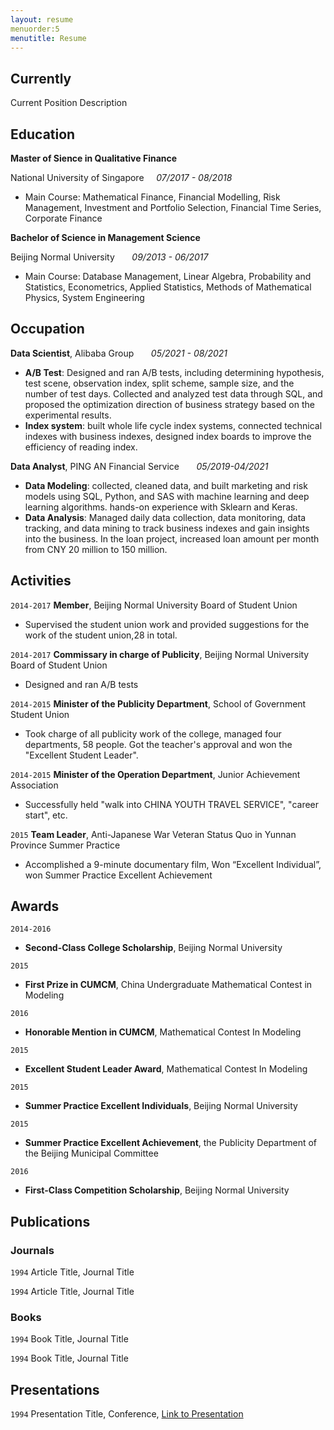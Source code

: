 ```yaml
---
layout: resume
menuorder:5
menutitle: Resume
---
```

## Currently

Current Position Description

## Education

__Master of Sience in Qualitative Finance__

National University of Singapore &nbsp; &nbsp; _07/2017 - 08/2018_ 

- Main Course: Mathematical Finance, Financial Modelling, Risk Management, Investment and Portfolio Selection, Financial Time Series, Corporate Finance

__Bachelor of Science in Management Science__

Beijing Normal University &nbsp; &nbsp; &nbsp; _09/2013 - 06/2017_ 

- Main Course: Database Management, Linear Algebra, Probability and Statistics, Econometrics, Applied Statistics, Methods of Mathematical Physics, System Engineering

## Occupation

__Data Scientist__, Alibaba Group        &nbsp; &nbsp; &nbsp; _05/2021 - 08/2021_ 

- __A/B Test__: Designed and ran A/B tests, including determining hypothesis, test scene, observation index, split scheme, sample size, and the number of test days. Collected and analyzed test data through SQL, and proposed the optimization direction of business strategy based on the experimental results.
- __Index system__: built whole life cycle index systems, connected technical indexes with business indexes, designed index boards to improve the efficiency of reading index.

__Data Analyst__, PING AN Financial Service      &nbsp; &nbsp; &nbsp; _05/2019-04/2021_ 

- __Data Modeling__: collected, cleaned data, and built marketing and risk models using SQL, Python, and SAS with machine learning and deep learning algorithms. hands-on experience with Sklearn and Keras.
- __Data Analysis__: Managed daily data collection, data monitoring, data tracking, and data mining to track business indexes and gain insights into the business. In the loan project, increased loan amount per month from CNY 20 million to 150 million.

## Activities

`2014-2017`
__Member__, Beijing Normal University Board of Student Union   

- Supervised the student union work and provided suggestions for the work of the student union,28 in total.

`2014-2017`
__Commissary in charge of Publicity__, Beijing Normal University Board of Student Union   

- Designed and ran A/B tests

`2014-2015`
__Minister of the Publicity Department__, School of Government Student Union       

- Took charge of all publicity work of the college, managed four departments, 58 people. 
Got the teacher's approval and won the "Excellent Student Leader". 

`2014-2015`
__Minister of the Operation Department__, Junior Achievement Association    

- Successfully held "walk into CHINA YOUTH TRAVEL SERVICE", "career start", etc. 

`2015`
__Team Leader__, Anti-Japanese War Veteran Status Quo in Yunnan Province Summer Practice

- Accomplished a 9-minute documentary film, Won “Excellent Individual”, won Summer Practice Excellent Achievement 


## Awards

`2014-2016`
- __Second-Class College Scholarship__, Beijing Normal University

`2015`
-  __First Prize in CUMCM__, China Undergraduate Mathematical Contest in Modeling

`2016`
-  __Honorable Mention in CUMCM__, Mathematical Contest In Modeling

`2015`
-  __Excellent Student Leader Award__, Mathematical Contest In Modeling

`2015`
-  __Summer Practice Excellent Individuals__, Beijing Normal University

`2015`
-  __Summer Practice Excellent Achievement__, the Publicity Department of the Beijing Municipal Committee

`2016`
- __First-Class Competition Scholarship__, Beijing Normal University

## Publications

<!-- A list is also available [online](https://scholar.google.co.uk/citations?user=LTOTl0YAAAAJ) -->

### Journals

`1994`
Article Title, Journal Title

`1994`
Article Title, Journal Title

### Books

`1994`
Book Title, Journal Title

`1994`
Book Title, Journal Title


## Presentations

`1994`
Presentation Title, Conference, <a href="https://MyWebsite.tld/presentation1">Link to Presentation</a>



<!-- ### Footer

Last updated: May 2013 -->


